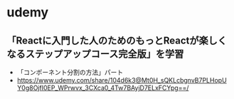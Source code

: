 # udemy
## 「Reactに入門した人のためのもっとReactが楽しくなるステップアップコース完全版」を学習
- 「コンポーネント分割の方法」パート
- https://www.udemy.com/share/104d6k3@Mt0H_sQKLcbgnvB7PLHopUY0g8OjfI0EP_WPrwvx_3CXca0_4Tw7BAyjD7ELxFCYpg==/
